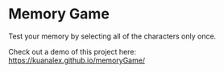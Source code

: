 # Memory Game

Test your memory by selecting all of the characters only once.

Check out a demo of this project here: https://kuanalex.github.io/memoryGame/